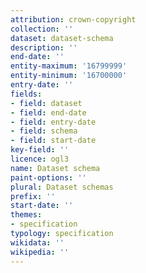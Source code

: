 ```yaml
---
attribution: crown-copyright
collection: ''
dataset: dataset-schema
description: ''
end-date: ''
entity-maximum: '16799999'
entity-minimum: '16700000'
entry-date: ''
fields:
- field: dataset
- field: end-date
- field: entry-date
- field: schema
- field: start-date
key-field: ''
licence: ogl3
name: Dataset schema
paint-options: ''
plural: Dataset schemas
prefix: ''
start-date: ''
themes:
- specification
typology: specification
wikidata: ''
wikipedia: ''
---
```

